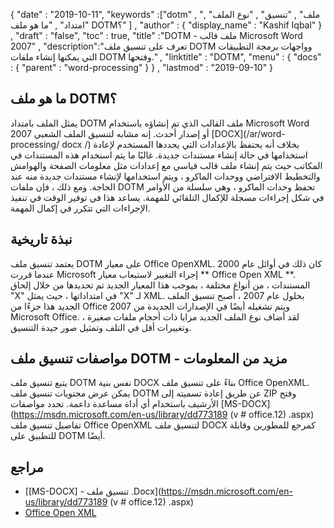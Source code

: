 {
  "date" : "2019-10-11",
  "keywords" :["dotm" , "ملف" , "تنسيق" , "نوع الملف" , "امتداد" , "ما هو ملف DOTM؟" ] ,
  "author" : {
    "display_name" : "Kashif Iqbal"
} ,
  "draft" : "false",
  "toc" : true,
  "title" :"DOTM - ملف قالب Microsoft Word 2007" ,
  "description":"تعرف على تنسيق ملف DOTM وواجهات برمجة التطبيقات التي يمكنها إنشاء ملفات DOTM وفتحها." ,
  "linktitle" : "DOTM",
  "menu" : {
    "docs" : {
      "parent" : "word-processing"
}
} ,
  "lastmod" : "2019-09-10"
}

## ما هو ملف DOTM؟

يمثل الملف بامتداد DOTM ملف القالب الذي تم إنشاؤه باستخدام Microsoft Word 2007 أو إصدار أحدث. إنه مشابه لتنسيق الملف الشعبي [DOCX](/ar/word-processing/ docx /) بخلاف أنه يحتفظ بالإعدادات التي يحددها المستخدم لإعادة استخدامها في حالة إنشاء مستندات جديدة. غالبًا ما يتم استخدام هذه المستندات في المكاتب حيث يتم إنشاء ملف قالب قياسي مع إعدادات مثل معلومات الصفحة والهوامش والتخطيط الافتراضي ووحدات الماكرو ، ويتم استخدامها لإنشاء مستندات جديدة منه عند الحاجة. ومع ذلك ، فإن ملفات DOTM تحفظ وحدات الماكرو ، وهي سلسلة من الأوامر في شكل إجراءات مسجلة للإكمال التلقائي للمهمة. يساعد هذا في توفير الوقت في تنفيذ الإجراءات التي تتكرر في إكمال المهمة.

## نبذة تاريخية

يعتمد تنسيق ملف DOTM على معيار Office OpenXML. كان ذلك في أوائل عام 2000 عندما قررت Microsoft إجراء التغيير لاستيعاب معيار ** Office Open XML **. المستندات ، من أنواع مختلفة ، بموجب هذا المعيار الجديد تم تحديدها من خلال إلحاق "X" في امتداداتها ، حيث يمثل "X" لـ XML. بحلول عام 2007 ، أصبح تنسيق الملف الجديد هذا جزءًا من Office 2007 ويتم تشغيله أيضًا في الإصدارات الجديدة من Microsoft Office. لقد أضاف نوع الملف الجديد مزايا ذات أحجام ملفات صغيرة ، وتغييرات أقل في التلف وتمثيل صور جيدة التنسيق.

## مواصفات تنسيق ملف DOTM - مزيد من المعلومات

يتبع تنسيق ملف DOTM نفس بنية DOCX بناءً على تنسيق ملف Office OpenXML. يمكن عرض محتويات تنسيق ملف DOTM عن طريق إعادة تسميته إلى ZIP وفتح الأرشيف باستخدام أي أداة مساعدة داعمة. تحدد مواصفات [MS-DOCX](https://msdn.microsoft.com/en-us/library/dd773189 (v # office.12) .aspx) تفاصيل تنسيق ملف Office OpenXML لتنسيق ملف DOCX كمرجع للمطورين وقابلة للتطبيق على DOTM أيضًا.

## مراجع ##

* [[MS-DOCX] - تنسيق ملف .Docx](https://msdn.microsoft.com/en-us/library/dd773189 (v # office.12) .aspx)
* [Office Open XML](http://officeopenxml.com/)

